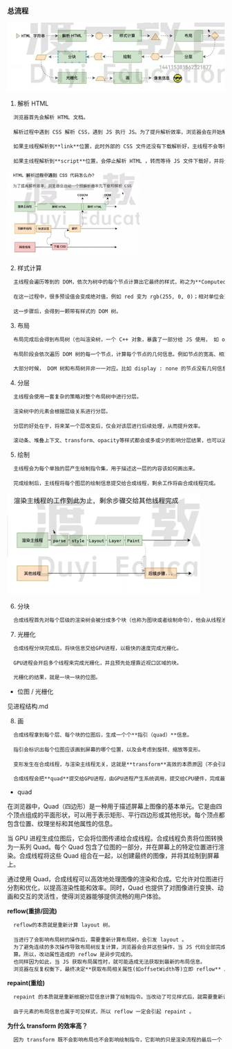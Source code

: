 ### 总流程

<img src="..\images\渲染过程.png" />

1. 解析 HTML

```tex
  浏览器首先会解析 HTML 文档。

  解析过程中遇到 CSS 解析 CSS，遇到 JS 执行 JS。为了提升解析效率，浏览器会在开始解析之前，启动一个预解析的 线程，率先下载HTML中的外部 CSS 文件和外部 JS 文件。

  如果主线程解析到**link**位置，此时外部的 CSS 文件还没有下载解析好，主线程不会等待，会继续解析后续的 HTML。这是因为下载和解析 CSS 的工作是在预解析线程中进行的。这就是 CSS 不会堵塞 HTML 解析的根本原因。

  如果主线程解析到**script**位置，会停止解析 HTML ，转而等待 JS 文件下载好，并将全局代码解析执行完成后，才能继续解析 HTML。这是因为 JS 的代码执行过程可能会修改当前的 DOM树。
```

<img src="..\images\解析HTML.jpg" style="zoom:30%;" />

2. 样式计算

```tex
  主线程会遍历等到的 DOM，依次为树中的每个节点计算出它最终的样式，称之为**Computed Style**。

  在这一过程中，很多预设值会变成绝对值，例如 red 变为 rgb(255, 0, 0)；相对单位会变成绝对单位，比如 em 会变为 px。

  这一步骤后，会得到一颗带有样式的 DOM 树。
```

3. 布局

```tex
  布局完成后会得到布局树（也叫渲染树，一个 C++ 对象，暴露了一部分给 JS 使用， 如 offsetWidth、 clientWidth 等）。

  布局阶段会依次遍历 DOM 树的每一个节点，计算每个节点的几何信息。例如节点的宽高、相对包含块的位置。

  大部分时候， DOM 树和布局树并非一一对应。比如 display : none 的节点没有几何信息，因此不会生成到布局树；又比如使用了伪元素选择器，虽然 DOM 树中不存在这些伪元素节点，但它们拥有几何信息，所以会生成到布局树中。还有匿名行盒、匿名块盒等等都会导致 DOM 树和布局树无法一一对应。
```

4. 分层

```tex
  主线程会使用一套复杂的策略对整个布局树中进行分层。

  渲染树中的元素会根据层级关系进行分层。

  分层的好处在于，将来某一个层改变后，仅会对该层进行后续处理，从而提升效率。

  滚动条、堆叠上下文、transform、opacity等样式都会或多或少的影响分层结果，也可以通过 will-change 更大程度的影响分层结果。
```

5. 绘制

```tex
  主线程会为每个单独的层产生绘制指令集，用于描述这一层的内容该如何画出来。

  完成绘制后，主线程将每个图层的绘制信息提交给合成线程，剩余工作将由合成线程完成。
```

   <img src="..\images\绘制.jpg" style="zoom:50%;" />

6. 分块

```tex
  合成线程首先对每个层级的渲染树会被分成多个块（也称为图块或者绘制命令），他会从线程池中拿取多个线程来完成分块工作。每个块对应一部分可视区域的内容。分块的目的是为了增量渲染，只渲染当前可见区域的内容，提高页面的渲染效率。
```

7. 光栅化

```tex
  合成线程分块完成后，将块信息交给GPU进程，以极快的速度完成光栅化。

  GPU进程会开启多个线程来完成光栅化，并且预先处理靠近视口区域的块。

  光栅化的结果，就是一块一块的位图。
```

- 位图 / 光栅化

见进程结构.md

8. 画

```tex
  合成线程拿到每个层、每个块的位图后，生成一个个**指引（quad）**信息。

  指引会标识出每个位图应该画到屏幕的哪个位置，以及会考虑到旋转、缩放等变形。

  变形发生在合成线程，与渲染主线程无关，这就是**transform**高效的本质原因（不会引起重绘重排等，直接画就好）。

  合成线程会把**quad**提交给GPU进程，由GPU进程产生系统调用，提交给CPU硬件，完成最终的屏幕成像。
```

- quad

在浏览器中，Quad（四边形）是一种用于描述屏幕上图像的基本单元。它是由四个顶点组成的平面形状，可以用于表示矩形、平行四边形或其他形状。每个顶点都包含位置、纹理坐标和其他属性的信息。

当 GPU 进程生成位图后，它会将位图传递给合成线程。合成线程负责将位图转换为一系列 Quad。每个 Quad 包含了位图的一部分，并在屏幕上的特定位置进行渲染。合成线程将这些 Quad 组合在一起，以创建最终的图像，并将其绘制到屏幕上。

通过使用 Quad，合成线程可以高效地处理图像的渲染和合成。它允许对位图进行分割和优化，以提高渲染性能和效率。同时，Quad 也提供了对图像进行变换、动画和交互的灵活性，使得浏览器能够提供流畅的用户体验。

**reflow(重排/回流)**

```tex
  reflow的本质就是重新计算 layout 树。

  当进行了会影响布局树的操作后，需要重新计算布局树，会引发 layout 。
  为了避免连续的多次操作导致布局树反复计算，浏览器会合并这些操作，当 JS 代码全部完成后再进行统一计
  算。所以，改动属性造成的 reflow 是异步完成的。
  也同样因为如此，当 JS 获取布局属性时，就可能造成无法获取到最新的布局信息。
  浏览器在反复权衡下，最终决定**获取布局相关属性(如offsetWidth等)立即 reflow** 。
```

**repaint(重绘)**

```tex
  repaint 的本质就是重新根据分层信息计算了绘制指令。当改动了可见样式后，就需要重新计算，会引发 repaint 。

  由于元素的布局信息也属于可见样式，所以 reflow 一定会引起 repaint 。
```

**为什么 transform 的效率高？**

```tex
  因为 transform 既不会影响布局也不会影响绘制指令，它影响的只是渲染流程的最后一个「 draw 」阶段由于 draw 阶段在合成线程，所以 transform 的变化几乎不会影响渲染主线程。反之，渲染主线程无论如何忙碌，也不会影响 transform 的变化。
```
